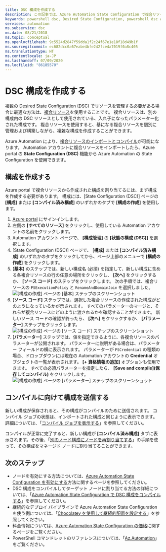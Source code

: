 ```yaml
---
title: DSC 構成を作成する
description: この記事では、Azure Automation State Configuration で複合リソースを使用して構成を作成する方法について説明します。
keywords: powershell dsc, Desired State Configuration, powershell dsc azure, 複合リソース
services: automation
ms.subservice: dsc
ms.date: 08/21/2018
ms.topic: conceptual
ms.openlocfilehash: 9c5524d2847f59dda1f2c24f67e1e18f18d49b1f
ms.sourcegitcommit: ec682dcc0a67eabe4bfe242fce4a7019f0a8c405
ms.translationtype: HT
ms.contentlocale: ja-JP
ms.lasthandoff: 07/09/2020
ms.locfileid: "86185570"
---
```

# <a name="compose-dsc-configurations"></a>DSC 構成を作成する

複数の Desired State Configuration (DSC) でリソースを管理する必要がある場合に最適な方法は、[複合リソース](/powershell/scripting/dsc/resources/authoringresourcecomposite)を使用することです。 複合リソースは、別の構成内の DSC リソースとして使用されている、入れ子になったパラメーター化された構成です。 複合リソースを使用すると、基になる複合リソースを個別に管理および構築しながら、複雑な構成を作成することができます。

Azure Automation により、[複合リソースのインポートとコンパイル](automation-dsc-compile.md)が可能になります。 Automation アカウントに複合リソースをインポートしたら、Azure portal の **State Configuration (DSC)** 機能から Azure Automation の State Configuration を使用できます。

## <a name="compose-a-configuration"></a>構成を作成する

Azure portal で複合リソースから作成された構成を割り当てるには、まず構成を作成する必要があります。 構成には、[State Configuration (DSC)] ページの **[構成]** または **[コンパイル済み構成]** のいずれかのタブで **[構成の作成]** を使用します。

1. [Azure portal](https://portal.azure.com) にサインインします。
1. 左側の **[すべてのリソース]** をクリックし、使用している Automation アカウントの名前をクリックします。
1. Automation アカウント ページで、 **[構成管理]** の **[状態の構成 (DSC)]** を選択します。
1. [State Configuration (DSC)] ページで、 **[構成]** または **[コンパイル済み構成]** のいずれかのタブをクリックしてから、ページ上部のメニューで **[構成の作成]** をクリックします。
1. **[基本]** のステップでは、新しい構成名 (必須) を指定して、新しい構成に含める各複合リソースの行の任意の場所をクリックし、 **[次へ]** をクリックするか、 **[ソース コード]** のステップをクリックします。 次の手順では、複合リソースの `PSExecutionPolicy` と `RenameAndDomainJoin` を選択しました。
   ![[構成の作成] ページの [基本] ステップのスクリーンショット](./media/compose-configurationwithcompositeresources/compose-configuration-basics.png)
1. **[ソース コード]** ステップでは、選択した複合リソースの作成された構成がどのようになっているかが示されます。 すべてのパラメーターのマージと、それらが複合リソースにどのように渡されるかを確認することができます。 新しいソース コードの確認が終ったら、 **[次へ]** をクリックするか、 **[パラメーター]** ステップをクリックします。
   ![[構成の作成] ページの [ソース コード] ステップのスクリーンショット](./media/compose-configurationwithcompositeresources/compose-configuration-sourcecode.png)
1. **[パラメーター]** ステップでは、値を指定できるように、各複合リソースのパラメーターが公開されます。 パラメーターに説明がある場合は、パラメーター フィールドの横に表示されます。 パラメーターが `PSCredential` の種類の場合、ドロップダウンには現在の Automation アカウントの **Credential** オブジェクトの一覧が表示されます。 **[+ 資格情報の追加]** オプションも使用できます。 すべての必須パラメーターを指定したら、 **[Save and compile]\(保存してコンパイル\)** をクリックします。
   ![[構成の作成] ページの [パラメーター] ステップのスクリーンショット](./media/compose-configurationwithcompositeresources/compose-configuration-parameters.png)

## <a name="submit-the-configuration-for-compilation"></a>コンパイルに向けて構成を送信する

新しい構成が保存されると、その構成がコンパイルのために送信されます。 コンパイル ジョブの状態は、インポートされた構成と同じように表示できます。 詳細については、「[コンパイル ジョブを表示する](automation-dsc-getting-started.md#view-a-compilation-job)」を参照してください。

コンパイルが正常に完了すると、新しい構成が **[コンパイル済み構成]** タブに表示されます。その後、「[別のノード構成にノードを再割り当てする](automation-dsc-getting-started.md#reassign-a-node-to-a-different-node-configuration)」の手順を使って、その構成をマネージド ノードに割り当てることができます。

## <a name="next-steps"></a>次のステップ

- ノードを有効にする方法については、[Azure Automation State Configuration を有効にする](automation-dsc-onboarding.md)方法に関するページを参照してください。
- DSC 構成をコンパイルしてターゲット ノードに割り当てる方法の詳細については、「[Azure Automation State Configuration で DSC 構成をコンパイルする](automation-dsc-compile.md)」を参照してください。
- 継続的なデプロイ パイプラインで Azure Automation State Configuration を使う例については、「[Chocolatey を使用して継続的配置を設定する](automation-dsc-cd-chocolatey.md)」を参照してください。
- 料金情報については、[Azure Automation State Configuration の価格](https://azure.microsoft.com/pricing/details/automation/)に関するページをご覧ください。
- PowerShell コマンドレットのリファレンスについては、「[Az.Automation](/powershell/module/az.automation/?view=azps-3.7.0#automation)」をご覧ください。
